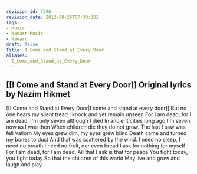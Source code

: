 ```yaml
---
revision_id: 7596
revision_date: 2012-08-25T07:30:30Z
Tags:
- Music
- Navarr-Music
- Navarr
draft: false
Title: I Come and Stand at Every Door
aliases:
- I_Come_and_Stand_at_Every_Door
---
```

[[I Come and Stand at Every Door]] Original lyrics by Nazim Hikmet
---------------
[[I Come and Stand at Every Door|I come and stand at every door]]
But no one hears my silent tread
I knock and yet remain unseen
For I am dead, for I am dead.
I'm only seven although I died
In ancient cities long ago
I'm seven now as I was then
When children die they do not grow.
The last I saw was fell Vallorn
My eyes grew dim, my eyes grew blind
Death came and turned my bones to dust
And that was scattered by the wind.
I need no sleep, I need no breath
I need no fruit, nor even bread
I ask for nothing for myself
For I am dead, for I am dead.
All that I ask is that for peace
You fight today, you fight today
So that the children of this world
May live and grow and laugh and play.